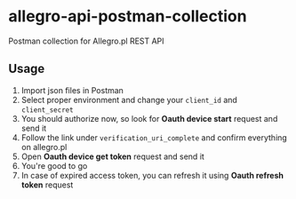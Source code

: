 # allegro-api-postman-collection
Postman collection for Allegro.pl REST API

## Usage
1. Import json files in Postman
1. Select proper environment and change your `client_id` and `client_secret`
1. You should authorize now, so look for **Oauth device start** request and send it
1. Follow the link under `verification_uri_complete` and confirm everything on allegro.pl
1. Open **Oauth device get token** request and send it
1. You're good to go
1. In case of expired access token, you can refresh it using **Oauth refresh token** request
